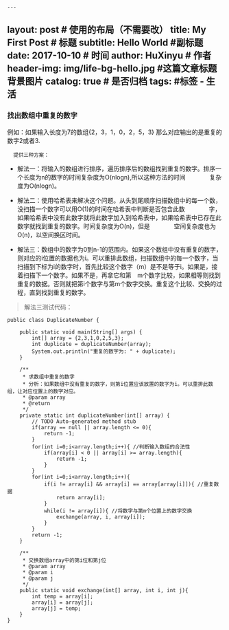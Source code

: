 
    ---
layout:     post                    # 使用的布局（不需要改）
title:      My First Post               # 标题 
subtitle:   Hello World             #副标题
date:       2017-10-10              # 时间
author:     HuXinyu                      # 作者
header-img: img/life-bg-hello.jpg    #这篇文章标题背景图片
catalog: true                       # 是否归档
tags:                               #标签
    - 生活
---

### 找出数组中重复的数字

例如：如果输入长度为7的数组{2，3，1，0，2，5，3}
      那么对应输出的是重复的数字2或者3.
      


      提供三种方案：
      
-  解法一：将输入的数组进行排序，遍历排序后的数组找到重复的数字。排序一个长度为n的数字的时间复杂度为O(nlogn),所以这种方法的时间　　　　复杂度为O(nlogn)。

- 解法二：使用哈希表来解决这个问题。从头到尾顺序扫描数组中的每一个数，没扫描一个数字可以用O(1)的时间在哈希表中判断是否包含此数　　　　字，如果哈希表中没有此数字就将此数字加入到哈希表中，如果哈希表中已存在此数字就找到重复的数字。时间复杂度为O(n)，但是　　　　空间复杂度也为O(n)，以空间换区时间。

- 解法三：数组中的数字为0到n-1的范围内。如果这个数组中没有重复的数字，则对应的i位置的数据也为i。可以重排此数组，扫描数组中的每一个数字，当扫描到下标为i的数字时，首先比较这个数字（m）是不是等于i。如果是，接着扫描下一个数字。如果不是，再拿它和第　m个数字比较，如果相等则找到重复的数据。否则就把第i个数字与第m个数字交换。重复这个比较、交换的过程，直到找到重复的数字。
      

>  解法三测试代码：

```
public class DuplicateNumber {

    public static void main(String[] args) {
        int[] array = {2,3,1,0,2,5,3};
        int duplicate = duplicateNumber(array);
        System.out.println("重复的数字为: " + duplicate);
    }

    /**
     * 求数组中重复的数字
     * 分析：如果数组中没有重复的数字，则第i位置应该放置的数字为i。可以重排此数组，让对应位置上的数字对应。
     * @param array
     * @return
     */
    private static int duplicateNumber(int[] array) {
        // TODO Auto-generated method stub
        if(array == null || array.length <= 0){
            return -1;
        }
        for(int i=0;i<array.length;i++){ //判断输入数组的合法性
            if(array[i] < 0 || array[i] >= array.length){
                return -1;
            }
        }
        for(int i=0;i<array.length;i++){
            if(i != array[i] && array[i] == array[array[i]]){ //重复数据
                return array[i];
            }
            while(i != array[i]){ //将数字与第m个位置上的数字交换
                exchange(array, i, array[i]);
            }
        }
        return -1;
    }
    
    /**
     * 交换数组array中的第i位和第j位
     * @param array
     * @param i
     * @param j
     */
    public static void exchange(int[] array, int i, int j){
        int temp = array[i];
        array[i] = array[j];
        array[j] = temp;
    }
}
```


